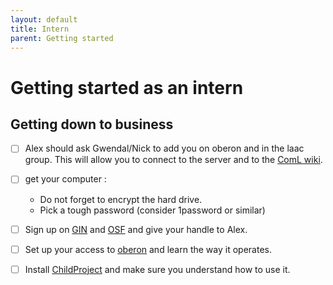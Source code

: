 ```yaml
---
layout: default
title: Intern
parent: Getting started
---
```


# Getting started as an intern

## Getting down to business

- [ ] Alex should ask Gwendal/Nick to add you on oberon and in the laac group. This will allow you to connect to the server and to the [ComL wiki](https://wiki.cognitive-ml.fr/).

- [ ] get your computer :   

    - Do not forget to encrypt the hard drive.
    - Pick a tough password (consider 1password or similar)

- [ ] Sign up on [GIN](https://gin.g-node.org/) and [OSF](https://osf.io) and give your handle to Alex.

- [ ] Set up your access to [oberon](../oberon) and learn the way it operates.

- [ ] Install [ChildProject](../childproject) and make sure you understand how to use it.

<!--- Scripts that are required for this specific page. It won't be displayed. Keep that section after all markdown.
-->
<!--- Enables the checkboxes-->
<script>
var inp = document.getElementsByTagName("input");
for (var i = 0; i < inp.length; i++) {
    if ( inp[i].type == "checkbox" ) {
        inp[i].disabled=false;
    }
}
</script>